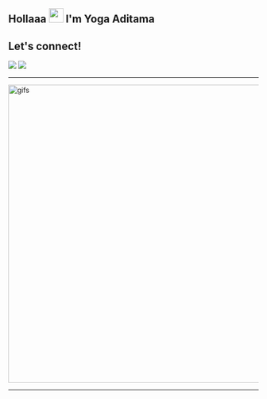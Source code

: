 ## Hollaaa <img src="https://github.com/TheDudeThatCode/TheDudeThatCode/blob/master/Assets/Hi.gif" width="29px"> I'm Yoga Aditama

## Let's connect!
<p>
    <a href="https://t.me/YamnetteKudasai" target="blank"><img src="https://img.shields.io/badge/@YamnetteKudasai-30302f?style=flat&logo=telegram" /></a>
    <a href="https://www.instagram.com/dwiprayogaadtma_" target="blank"><img src="https://img.shields.io/badge/dwiprayogaadtma_-30302f?style=flat&logo=instagram" /></a>
</p>

___

<img src="https://github.com/jglovier/gifs" alt="gifs" width="600" />

___
